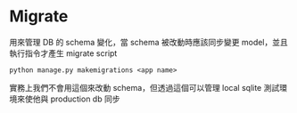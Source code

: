 # Migrate
用來管理 DB 的 schema 變化，當 schema 被改動時應該同步變更 model，並且執行指令才產生 migrate script
```
python manage.py makemigrations <app name>
```

實務上我們不會用這個來改動 schema，但透過這個可以管理 local sqlite 測試環境來使他與 production db 同步
